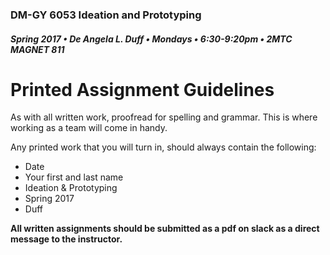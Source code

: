 ### DM-GY 6053 Ideation and Prototyping
##### Spring 2017 • De Angela L. Duff • Mondays • 6:30-9:20pm • 2MTC MAGNET 811

# Printed Assignment Guidelines

As with all written work, proofread for spelling and grammar. This is where working as a team will come in handy.

Any printed work that you will turn in, should always contain the following:

*   Date
*   Your first and last name
*   Ideation &amp; Prototyping
*   Spring 2017
*   Duff

**All written assignments should be submitted as a pdf on slack as a direct message to the instructor.**




